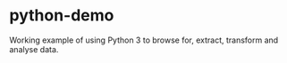 # python-demo
Working example of using Python 3 to browse for, extract, transform and analyse data.
